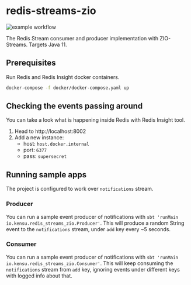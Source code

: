 # redis-streams-zio

![example workflow](https://github.com/kensuio-oss/redis-streams-zio/actions/workflows/ci.yml/badge.svg)

The Redis Stream consumer and producer implementation with ZIO-Streams. Targets Java 11.

## Prerequisites

Run Redis and Redis Insight docker containers.

```bash
docker-compose -f docker/docker-compose.yaml up
```

## Checking the events passing around

You can take a look what is happening inside Redis with Redis Insight tool.

1. Head to http://localhost:8002
1. Add a new instance:
   - host: `host.docker.internal`
   - port: `6377`
   - pass: `supersecret`  

## Running sample apps

The project is configured to work over `notifications` stream.

### Producer

You can run a sample event producer of notifications with `sbt 'runMain io.kensu.redis_streams_zio.Producer'`.
This will produce a random String event to the `notifications` stream, under `add` key every ~5 seconds.

### Consumer

You can run a sample event producer of notifications with `sbt 'runMain io.kensu.redis_streams_zio.Consumer'`.
This will keep consuming the `notifications` stream from `add` key, ignoring events under different keys with logged info about that.